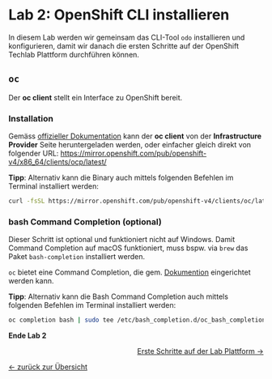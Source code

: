 # Lab 2: OpenShift CLI installieren

In diesem Lab werden wir gemeinsam das CLI-Tool `odo` installieren und konfigurieren, damit wir danach die ersten Schritte auf der OpenShift Techlab Plattform durchführen können.

## `oc`

Der __oc client__ stellt ein Interface zu OpenShift bereit.

### Installation

Gemäss [offizieller Dokumentation](https://docs.openshift.com/container-platform/latest/cli_reference/openshift_cli/getting-started-cli.html#cli-installing-cli_cli-developer-commands) kann der __oc client__ von der __Infrastructure Provider__ Seite heruntergeladen werden, oder einfacher gleich direkt von folgender URL: <https://mirror.openshift.com/pub/openshift-v4/x86_64/clients/ocp/latest/>

__Tipp__:
Alternativ kann die Binary auch mittels folgenden Befehlen im Terminal installiert werden:

```bash
curl -fsSL https://mirror.openshift.com/pub/openshift-v4/clients/oc/latest/linux/oc.tar.gz | sudo tar xfz - -C /usr/bin
```

### bash Command Completion (optional)

Dieser Schritt ist optional und funktioniert nicht auf Windows. Damit Command Completion auf macOS funktioniert, muss bspw. via `brew` das Paket `bash-completion` installiert werden.

`oc` bietet eine Command Completion, die gem. [Dokumention](https://docs.openshift.com/container-platform/latest/cli_reference/openshift_cli/configuring-cli.html#cli-enabling-tab-completion_cli-configuring-cli) eingerichtet werden kann.

__Tipp__:
Alternativ kann die Bash Command Completion auch mittels folgenden Befehlen im Terminal installiert werden:

```bash
oc completion bash | sudo tee /etc/bash_completion.d/oc_bash_completion
```

__Ende Lab 2__

<p width="100px" align="right"><a href="03_first_steps.md">Erste Schritte auf der Lab Plattform →</a></p>

[← zurück zur Übersicht](../README.md)
